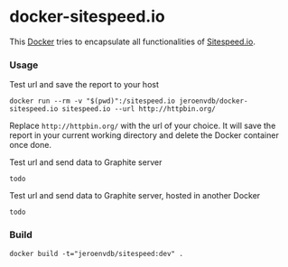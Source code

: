docker-sitespeed.io
===================
This [Docker](https://www.docker.com/) tries to encapsulate all functionalities of [Sitespeed.io](http://www.sitespeed.io/).

### Usage

Test url and save the report to your host
````
docker run --rm -v "$(pwd)":/sitespeed.io jeroenvdb/docker-sitespeed.io sitespeed.io --url http://httpbin.org/
````
Replace `http://httpbin.org/` with the url of your choice. It will save the report in your current working directory and delete the Docker container once done.


Test url and send data to Graphite server
````
todo
````

Test url and send data to Graphite server, hosted in another Docker
````
todo
````

### Build
```
docker build -t="jeroenvdb/sitespeed:dev" .
```
